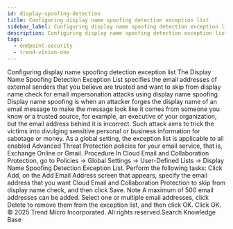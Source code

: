 ```yaml
---
id: display-spoofing-detection
title: Configuring display name spoofing detection exception list
sidebar_label: Configuring display name spoofing detection exception list
description: Configuring display name spoofing detection exception list
tags:
  - endpoint-security
  - trend-vision-one
---
```


 Configuring display name spoofing detection exception list The Display Name Spoofing Detection Exception List specifies the email addresses of external senders that you believe are trusted and want to skip from display name check for email impersonation attacks using display name spoofing. Display name spoofing is when an attacker forges the display name of an email message to make the message look like it comes from someone you know or a trusted source, for example, an executive of your organization, but the email address behind it is incorrect. Such attack aims to trick the victims into divulging sensitive personal or business information for sabotage or money. As a global setting, the exception list is applicable to all enabled Advanced Threat Protection policies for your email service, that is, Exchange Online or Gmail. Procedure In Cloud Email and Collaboration Protection, go to Policies → Global Settings → User-Defined Lists → Display Name Spoofing Detection Exception List. Perform the following tasks: Click Add, on the Add Email Address screen that appears, specify the email address that you want Cloud Email and Collaboration Protection to skip from display name check, and then click Save. Note A maximum of 500 email addresses can be added. Select one or multiple email addresses, click Delete to remove them from the exception list, and then click OK. Click OK. © 2025 Trend Micro Incorporated. All rights reserved.Search Knowledge Base